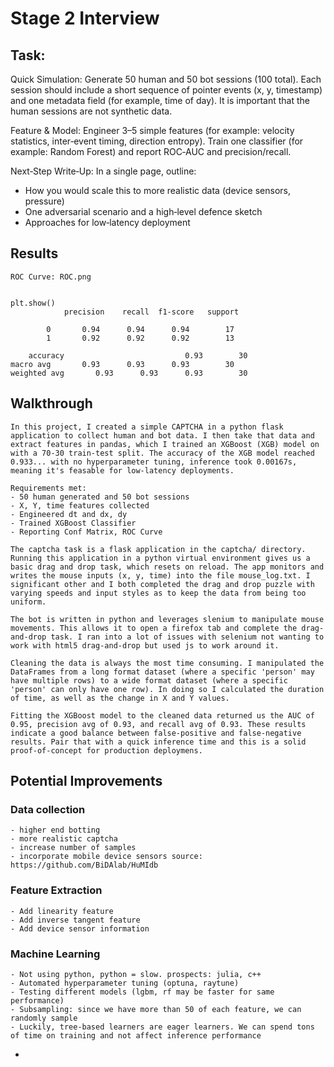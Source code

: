 # Stage 2 Interview

## Task:
Quick Simulation:
Generate 50 human and 50 bot sessions (100 total). Each session should include a short sequence of pointer events (x, y, timestamp) and one metadata field (for example, time of day). It is important that the human sessions are not synthetic data. 

Feature & Model:
Engineer 3–5 simple features (for example: velocity statistics, inter‑event timing, direction entropy). Train one classifier (for example: Random Forest) and report ROC‑AUC and precision/recall.

Next‑Step Write‑Up:
In a single page, outline:
- How you would scale this to more realistic data (device sensors, pressure)
- One adversarial scenario and a high‑level defence sketch
- Approaches for low‑latency deployment


## Results

    ROC Curve: ROC.png


    plt.show()
                precision    recall  f1-score   support

            0       0.94      0.94      0.94        17
            1       0.92      0.92      0.92        13

        accuracy                           0.93        30
    macro avg       0.93      0.93      0.93        30
    weighted avg       0.93      0.93      0.93        30


## Walkthrough

    In this project, I created a simple CAPTCHA in a python flask application to collect human and bot data. I then take that data and extract features in pandas, which I trained an XGBoost (XGB) model on with a 70-30 train-test split. The accuracy of the XGB model reached 0.933... with no hyperparameter tuning, inference took 0.00167s, meaning it's feasable for low-latency deployments. 

    Requirements met:
    - 50 human generated and 50 bot sessions
    - X, Y, time features collected
    - Engineered dt and dx, dy
    - Trained XGBoost Classifier
    - Reporting Conf Matrix, ROC Curve

    The captcha task is a flask application in the captcha/ directory. Running this application in a python virtual environment gives us a basic drag and drop task, which resets on reload. The app monitors and writes the mouse inputs (x, y, time) into the file mouse_log.txt. I significant other and I both completed the drag and drop puzzle with varying speeds and input styles as to keep the data from being too uniform.

    The bot is written in python and leverages slenium to manipulate mouse movements. This allows it to open a firefox tab and complete the drag-and-drop task. I ran into a lot of issues with selenium not wanting to work with html5 drag-and-drop but used js to work around it. 

    Cleaning the data is always the most time consuming. I manipulated the DataFrames from a long format dataset (where a specific 'person' may have multiple rows) to a wide format dataset (where a specific 'person' can only have one row). In doing so I calculated the duration of time, as well as the change in X and Y values. 

    Fitting the XGBoost model to the cleaned data returned us the AUC of 0.95, precision avg of 0.93, and recall avg of 0.93. These results indicate a good balance between false-positive and false-negative results. Pair that with a quick inference time and this is a solid proof-of-concept for production deploymens. 

## Potential Improvements

### Data collection
    - higher end botting
    - more realistic captcha
    - increase number of samples
    - incorporate mobile device sensors source: https://github.com/BiDAlab/HuMIdb

### Feature Extraction
    - Add linearity feature
    - Add inverse tangent feature
    - Add device sensor information

### Machine Learning
    - Not using python, python = slow. prospects: julia, c++
    - Automated hyperparameter tuning (optuna, raytune)
    - Testing different models (lgbm, rf may be faster for same performance)
    - Subsampling: since we have more than 50 of each feature, we can randomly sample
    - Luckily, tree-based learners are eager learners. We can spend tons of time on training and not affect inference performance
- 
